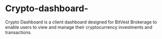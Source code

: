# Crypto-dashboard-
Crypto Dashboard is a client dashboard designed for BitVest Brokerage to enable users to view and manage their cryptocurrency investments and transactions. 
